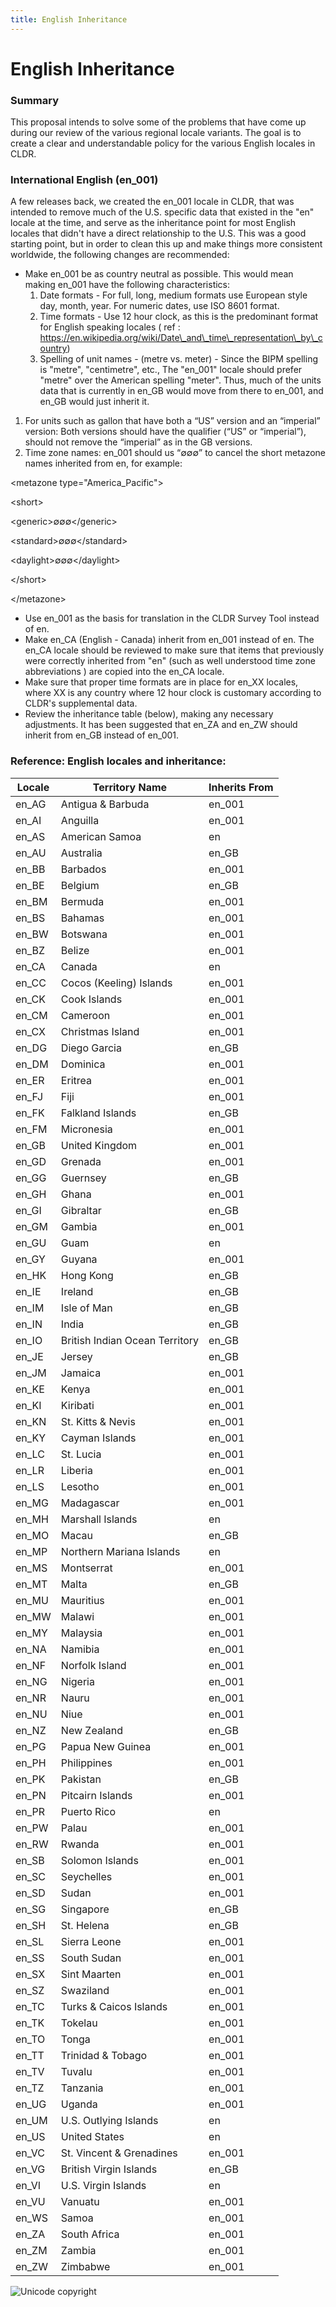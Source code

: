 ```yaml
---
title: English Inheritance
---
```


# English Inheritance

### Summary

This proposal intends to solve some of the problems that have come up during our review of the various regional locale variants. The goal is to create a clear and understandable policy for the various English locales in CLDR.

### International English (en\_001)

A few releases back, we created the en\_001 locale in CLDR, that was intended to remove much of the U.S. specific data that existed in the "en" locale at the time, and serve as the inheritance point for most English locales that didn't have a direct relationship to the U.S. This was a good starting point, but in order to clean this up and make things more consistent worldwide, the following changes are recommended:

- Make en\_001 be as country neutral as possible. This would mean making en\_001 have the following characteristics:
	1. Date formats - For full, long, medium formats use European style day, month, year. For numeric dates, use ISO 8601 format.
	2. Time formats - Use 12 hour clock, as this is the predominant format for English speaking locales ( ref : https://en.wikipedia.org/wiki/Date\_and\_time\_representation\_by\_country)
	3. Spelling of unit names - (metre vs. meter) - Since the BIPM spelling is "metre", "centimetre", etc., The "en\_001" locale should prefer "metre" over the American spelling "meter". Thus, much of the units data that is currently in en\_GB would move from there to en\_001, and en\_GB would just inherit it.
1. For units such as gallon that have both a “US” version and an “imperial” version: Both versions should have the qualifier (“US” or “imperial”), should not remove the “imperial” as in the GB versions.
2. Time zone names: en\_001 should us “∅∅∅” to cancel the short metazone names inherited from en, for example:

\<metazone type="America\_Pacific">

\<short>

\<generic>∅∅∅\</generic>

\<standard>∅∅∅\</standard>

\<daylight>∅∅∅\</daylight>

\</short>

\</metazone>

- Use en\_001 as the basis for translation in the CLDR Survey Tool instead of en.
- Make en\_CA (English - Canada) inherit from en\_001 instead of en. The en\_CA locale should be reviewed to make sure that items that previously were correctly inherited from "en" (such as well understood time zone abbreviations ) are copied into the en\_CA locale.
- Make sure that proper time formats are in place for en\_XX locales, where XX is any country where 12 hour clock is customary according to CLDR's supplemental data.
- Review the inheritance table (below), making any necessary adjustments. It has been suggested that en\_ZA and en\_ZW should inherit from en\_GB instead of en\_001. 

### Reference: English locales and inheritance:

| Locale |  Territory Name |  Inherits From |
|---|---|---|
|  en_AG |  Antigua &amp; Barbuda |  en_001 |
|  en_AI |  Anguilla |  en_001 |
|  en_AS |  American Samoa |  en |
|  en_AU |  Australia |  en_GB |
|  en_BB |  Barbados |  en_001 |
|  en_BE |  Belgium |  en_GB |
|  en_BM |  Bermuda |  en_001 |
|  en_BS |  Bahamas |  en_001 |
|  en_BW |  Botswana |  en_001 |
|  en_BZ |  Belize |  en_001 |
|  en_CA |  Canada |  en |
|  en_CC |  Cocos (Keeling) Islands |  en_001 |
|  en_CK |  Cook Islands |  en_001 |
|  en_CM |  Cameroon |  en_001 |
|  en_CX |  Christmas Island |  en_001 |
|  en_DG |  Diego Garcia |  en_GB |
|  en_DM |  Dominica |  en_001 |
|  en_ER |  Eritrea |  en_001 |
|  en_FJ |  Fiji |  en_001 |
|  en_FK |  Falkland Islands |  en_GB |
|  en_FM |  Micronesia |  en_001 |
|  en_GB |  United Kingdom |  en_001 |
|  en_GD |  Grenada |  en_001 |
|  en_GG |  Guernsey |  en_GB |
|  en_GH |  Ghana |  en_001 |
|  en_GI |  Gibraltar |  en_GB |
|  en_GM |  Gambia |  en_001 |
|  en_GU |  Guam |  en |
|  en_GY |  Guyana |  en_001 |
|  en_HK |  Hong Kong |  en_GB |
|  en_IE |  Ireland |  en_GB |
|  en_IM |  Isle of Man |  en_GB |
|  en_IN |  India |  en_GB |
|  en_IO |  British Indian Ocean Territory |  en_GB |
|  en_JE |  Jersey |  en_GB |
|  en_JM |  Jamaica |  en_001 |
|  en_KE |  Kenya |  en_001 |
|  en_KI |  Kiribati |  en_001 |
|  en_KN |  St. Kitts &amp; Nevis |  en_001 |
|  en_KY |  Cayman Islands |  en_001 |
|  en_LC |  St. Lucia |  en_001 |
|  en_LR |  Liberia |  en_001 |
|  en_LS |  Lesotho |  en_001 |
|  en_MG |  Madagascar |  en_001 |
|  en_MH |  Marshall Islands |  en |
|  en_MO |  Macau |  en_GB |
|  en_MP |  Northern Mariana Islands |  en |
|  en_MS |  Montserrat |  en_001 |
|  en_MT |  Malta |  en_GB |
|  en_MU |  Mauritius |  en_001 |
|  en_MW |  Malawi |  en_001 |
|  en_MY |  Malaysia |  en_001 |
|  en_NA |  Namibia |  en_001 |
|  en_NF |  Norfolk Island |  en_001 |
|  en_NG |  Nigeria |  en_001 |
|  en_NR |  Nauru |  en_001 |
|  en_NU |  Niue |  en_001 |
|  en_NZ |  New Zealand |  en_GB |
|  en_PG |  Papua New Guinea |  en_001 |
|  en_PH |  Philippines |  en_001 |
|  en_PK |  Pakistan |  en_GB |
|  en_PN |  Pitcairn Islands |  en_001 |
|  en_PR |  Puerto Rico |  en |
|  en_PW |  Palau |  en_001 |
|  en_RW |  Rwanda |  en_001 |
|  en_SB |  Solomon Islands |  en_001 |
|  en_SC |  Seychelles |  en_001 |
|  en_SD |  Sudan |  en_001 |
|  en_SG |  Singapore |  en_GB |
|  en_SH |  St. Helena |  en_GB |
|  en_SL |  Sierra Leone |  en_001 |
|  en_SS |  South Sudan |  en_001 |
|  en_SX |  Sint Maarten |  en_001 |
|  en_SZ |  Swaziland |  en_001 |
|  en_TC |  Turks &amp; Caicos Islands |  en_001 |
|  en_TK |  Tokelau |  en_001 |
|  en_TO |  Tonga |  en_001 |
|  en_TT |  Trinidad &amp; Tobago |  en_001 |
|  en_TV |  Tuvalu |  en_001 |
|  en_TZ |  Tanzania |  en_001 |
|  en_UG |  Uganda |  en_001 |
|  en_UM |  U.S. Outlying Islands |  en |
|  en_US |  United States |  en |
|  en_VC |  St. Vincent &amp; Grenadines |  en_001 |
|  en_VG |  British Virgin Islands |  en_GB |
|  en_VI |  U.S. Virgin Islands |  en |
|  en_VU |  Vanuatu |  en_001 |
|  en_WS |  Samoa |  en_001 |
|  en_ZA |  South Africa |  en_001 |
|  en_ZM |  Zambia |  en_001 |
|  en_ZW |  Zimbabwe |  en_001 |

![Unicode copyright](https://www.unicode.org/img/hb_notice.gif)